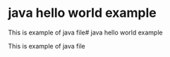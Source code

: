 # java hello world example

This is example of java file# java hello world example

This is example of java file
